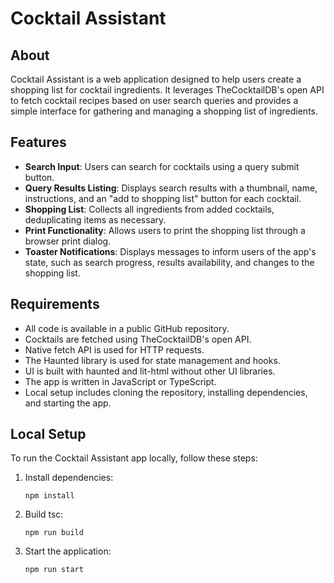 # Cocktail Assistant

## About

Cocktail Assistant is a web application designed to help users create a shopping list for cocktail ingredients. It leverages TheCocktailDB's open API to fetch cocktail recipes based on user search queries and provides a simple interface for gathering and managing a shopping list of ingredients.

## Features

- **Search Input**: Users can search for cocktails using a query submit button.
- **Query Results Listing**: Displays search results with a thumbnail, name, instructions, and an "add to shopping list" button for each cocktail.
- **Shopping List**: Collects all ingredients from added cocktails, deduplicating items as necessary.
- **Print Functionality**: Allows users to print the shopping list through a browser print dialog.
- **Toaster Notifications**: Displays messages to inform users of the app's state, such as search progress, results availability, and changes to the shopping list.

## Requirements

- All code is available in a public GitHub repository.
- Cocktails are fetched using TheCocktailDB's open API.
- Native fetch API is used for HTTP requests.
- The Haunted library is used for state management and hooks.
- UI is built with haunted and lit-html without other UI libraries.
- The app is written in JavaScript or TypeScript.
- Local setup includes cloning the repository, installing dependencies, and starting the app.

## Local Setup

To run the Cocktail Assistant app locally, follow these steps:



1. Install dependencies:
   ```
   npm install

2. Build tsc:
   ```
   npm run build
   ```
3. Start the application:
   ```
   npm run start
   ```
